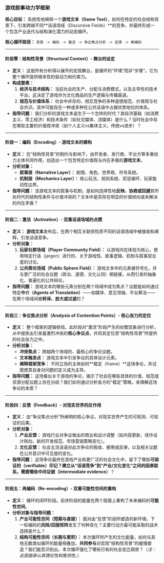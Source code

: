 ### **游戏叙事动力学框架**

**核心目标：** 系统性地阐释一个**游戏文本（Game Text）**，如何在特定的社会结构背景下，引发跨越不同**话语场域（Discursive Fields）**的竞争，并最终形成一个包含产业迭代与结构演化潜力的动态循环。

**核心循环路径：** `背景 -> 编码 -> 激活 -> 争议焦点分析 -> 反馈 -> 再编码`

---

#### **阶段零：结构性背景（Structural Context）- 舞台的设定**

*   **定义：** 这是所有分析得以展开的宏观舞台，是循环的“环境”而非“步骤”。它为整个循环提供根本性的驱动力和约束力。
*   **构成要素：**
    1.  **经济与技术结构：** 当前社会的生产、分配与消费模式，以及主导性的技术平台。这决定了游戏作为文化商品的生产逻辑与传播渠道。
    2.  **规范与价值体系：** 社会中并存的、相互竞争的多种道德规范、价值观与社会共识。其中可能存在一种或多种在公共话语中占据优势地位的体系。
*   **指导问题：** 我们分析的游戏文本诞生于一个怎样的时代？其经济基础（如消费主义、零工经济）和技术条件（如社交媒体、流媒体）是什么？当时社会中存在哪些主要的价值观冲突（如个人主义vs集体主义，传统vs进步）？

---

#### **阶段一：编码（Encoding）- 游戏文本的建构**

*   **定义：** 在“结构性背景”的制约与影响下，由开发者、发行商、平台方等多重权力主体共同作用，创造出一个包含特定价值观与内在矛盾的**游戏文本**。
*   **分析对象：**
    *   **叙事层（Narrative Layer）：** 剧情、角色、世界观、符号系统。
    *   **机制层（Mechanics Layer）：** 核心玩法、规则系统、奖惩循环、玩家能动性边界。
*   **指导问题：** 该游戏文本的叙事与机制，是如何选择性地**反映、协商或回避**其所处时代的结构性条件与价值冲突的？文本中是否存在明显的价值倾向或未解决的内在矛盾？

---

#### **阶段二：激活（Activation）- 双重话语场域的点燃**

*   **定义：** **游戏文本**发布后，在两个相互关联但性质不同的话语场域中被接收和阐释，引发话语竞争。
*   **分析对象：**
    1.  **玩家社群场域（Player Community Field）：** 以游戏内在体验为核心，使用特定行话（jargon）进行的、关于游戏性、故事逻辑、机制与叙事契合度的讨论。
    2.  **公共舆论场域（Public Sphere Field）：** 游戏文本中的元素被符号化，并与更广泛的社会议题（政治、道德、文化认同）相链接，从而引发的抽象化、普遍化的公共辩论。
*   **指导问题：** 游戏文本的哪些元素分别在两个场域中成为焦点？议题是如何通过特定**中介（Agents of Translation）**——如媒体、意见领袖、平台算法——在两个场域间被**转译、放大或过滤**的？

---

#### **阶段三：争议焦点分析（Analysis of Contention Points）- 核心张力的定位**

*   **定义：** 整个框架的逻辑枢纽。此阶段对“激活”阶段产生的纷繁现象进行分析，从中提炼出引发最激烈冲突的**核心争议点**，并将其定位至“结构性背景”所提供的社会张力之中。
*   **分析对象：**
    *   **冲突焦点：** 跨越两个场域的、最核心的争论议题。
    *   **文本触发点：** 游戏文本中引发争议的具体设计元素。
    *   **阐释框架竞争：** 不同立场的主体如何**框定（frame）**这场争论，并试图使其自身对问题的定义成为主导。
*   **指导问题：** 这场看似关于游戏的争论，揭示了社会在哪些具体的价值、规范或资源分配议题上存在分歧？我们如何通过分析各方的“框定”策略，来理解这场争论的本质？

---

#### **阶段四：反馈（Feedback）- 对现实世界的反作用**

*   **定义：** 由“争议焦点分析”所阐明的核心争议，对现实世界产生的可观测、可验证的后果。
*   **分析对象：**
    1.  **产业反馈：** 游戏行业对争议做出的商业和设计调整（如内容更新、续作设计转向、新的开发规范、市场营销策略变化）。
    2.  **文化反馈：** 社会主流话语对此次争论的吸收、挪用或反弹，以及相关议题在公共意识中可见度的变化。
*   **指导问题：** 这场争论最终在游戏产业和更广泛的社会文化中，留下了哪些**可验证的（verifiable）**印记？建立从“话语竞争”到“产业/文化变化”之间的因果联系，需要哪些**中间证据（intermediate evidence）**？

---

#### **阶段五：再编码（Re-encoding）- 双重可能性空间的重构**

*   **定义：** 循环的闭环阶段。前序阶段的能量在两个层面上重构了未来编码的**可能性空间**。
*   **分析对象与指导问题：**
    1.  **产业可能性空间（短期与直接）：** 面对由“反馈”阶段所塑造的新环境，下一轮编码的**风险/回报矩阵**发生了何种变化？主要行动方最可能采取的战术选择是什么？
    2.  **结构可能性空间（长期与累积）：** 本次循环所产生的文化能量，如何与其他无数类似循环的能量相叠加，**共同参与**对宏观“结构性背景”的缓慢塑造？我们能否识别出，本次循环强化了哪些已有的社会变迁趋势？（*注：此层面承认其理论性和推测性。*）